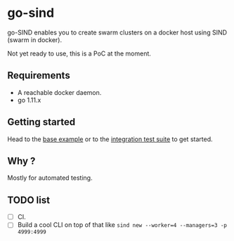 # go-sind

go-SIND enables you to create swarm clusters on a docker host using SIND (swarm in docker).

Not yet ready to use, this is a PoC at the moment.

## Requirements

- A reachable docker daemon.
- go 1.11.x

## Getting started

Head to the [base example](./example/base/main.go)  or to the [integration test suite](./integration/sind_test.go) to get started.

## Why ?

Mostly for automated testing.

## TODO list

- [ ] CI.
- [ ] Build a cool CLI on top of that like `sind new --worker=4 --managers=3 -p 4999:4999`
